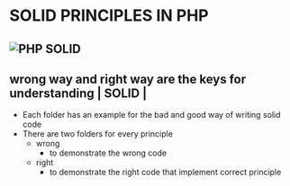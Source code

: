 # SOLID PRINCIPLES IN PHP 
![PHP SOLID](https://res.cloudinary.com/practicaldev/image/fetch/s--5Hg72q0K--/c_imagga_scale,f_auto,fl_progressive,h_420,q_auto,w_1000/https://dev-to-uploads.s3.amazonaws.com/i/na8tzr13xs9kganpt486.png)
--- 
## wrong way and right way are the keys for understanding | SOLID | 



* Each folder has an example for the bad and good way of writing solid code 
* There are two folders for every principle 
  * wrong 
    * to demonstrate the wrong code 
  * right 
    * to demonstrate the right code that implement correct principle 
